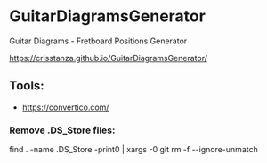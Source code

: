 # GuitarDiagramsGenerator

Guitar Diagrams - Fretboard Positions Generator

https://crisstanza.github.io/GuitarDiagramsGenerator/

## Tools:
 - https://convertico.com/

### Remove .DS_Store files:
  find . -name .DS_Store -print0 | xargs -0 git rm -f --ignore-unmatch
